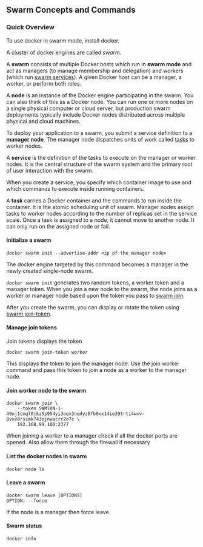 ## Swarm Concepts and Commands

### Quick Overview

To use docker in swarm mode, install docker.

A cluster of docker engines are called *swarm*.

A **swarm** consists of multiple Docker hosts which run in **swarm mode** and act as managers (to manage membership and delegation) and workers (which run [swarm services](https://docs.docker.com/engine/swarm/key-concepts/#services-and-tasks)). A given Docker host can be a manager, a worker, or perform both roles. 

A **node** is an instance of the Docker engine  participating in the swarm. You can also think of this as a Docker node. You can run one or more nodes on a single physical computer or cloud  server, but production swarm deployments typically include Docker nodes  distributed across multiple physical and cloud machines.

To deploy your application to a swarm, you submit a service definition to a **manager node**. The manager node dispatches units of work called [tasks](https://docs.docker.com/engine/swarm/key-concepts/#services-and-tasks) to worker nodes.

A **service** is the definition of the tasks to execute on the manager or worker nodes. It is the central structure of the swarm system and the primary root of user interaction with the swarm.

When you create a service, you specify which container image to use and which commands to execute inside running containers.

A **task** carries a Docker container and the commands to run inside the container. It is the atomic scheduling unit of swarm. Manager nodes assign tasks to worker nodes according to the number of replicas set in the service scale. Once a task is assigned to a node, it cannot move to another node. It can only run on the assigned node or fail.



#### Initialize a swarm 

```
docker swarm init --advertise-addr <ip of the manager node>
```

The docker engine targeted by this command becomes a manager in the newly created single-node swarm.

`docker swarm init` generates two random tokens, a worker token and a manager token. When you join a new node to the swarm, the node joins as a worker or manager node based upon the token you pass to [swarm join](https://docs.docker.com/engine/reference/commandline/swarm_join/).

After you create the swarm, you can display or rotate the token using [swarm join-token](https://docs.docker.com/engine/reference/commandline/swarm_join-token/).

#### Manage join tokens

Join tokens displays the token

```
docker swarm join-token worker
```

This displays the token to join the manager node. Use the join worker command and pass this token to join a node as a worker to the manager node.

#### Join worker node to the swarm

```
docker swarm join \
    --token SWMTKN-1-49nj1cmql0jkz5s954yi3oex3nedyz0fb0xx14ie39trti4wxv-8vxv8rssmk743ojnwacrr2e7c \
    192.168.99.100:2377
```

When joining a worker to a manager check if all the docker ports are opened. Also allow them through the firewall if necessary

#### List the docker nodes in swarm

```
docker node ls
```

#### Leave a swarm

```
docker swarm leave [OPTIONS]
OPTION: --force
```

If the node is a manager then force leave

#### Swarm status

```
docker info
```

